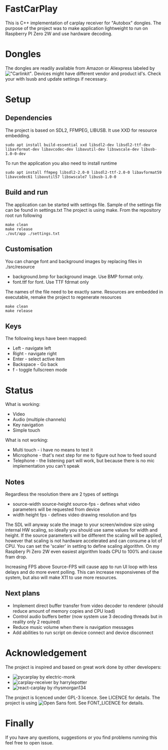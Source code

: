 # FastCarPlay
This is C++ implementation of carplay receiver for "Autobox" dongles. 
The purpose of the project was to make application lightweight to run on Raspberry PI Zero 2W and use hardware decoding.

# Dongles
The dongles are readily available from Amazon or Aliexpress labeled by !["Carlinkit"](https://www.carlinkit.com/).
Devices might have different vendor and product id's. Check your with lsusb and update settings if necessary.

# Setup
## Dependencies
The project is based on SDL2, FFMPEG, LIBUSB. It use XXD for resource embedding.
```
sudo apt install build-essential xxd libsdl2-dev libsdl2-ttf-dev libavformat-dev libavcodec-dev libavutil-dev libswscale-dev libusb-1.0-0-dev
```
To run the application you also need to install runtime
```
sudo apt install ffmpeg libsdl2-2.0-0 libsdl2-ttf-2.0-0 libavformat59 libavcodec61 libavutil57 libswscale7 libusb-1.0-0
```

## Build and run
The application can be started with settings file. Sample of the settings file can be found in settings.txt
The project is using make. From the repository root run following
```
make clean
make release
./out/app ./settings.txt
```

## Customisation
You can change font and background images by replacing files in ./src/resource
- background.bmp for background image. Use BMP format only.
- font.ttf for font. Use TTF fdrmat only

The names of the file need to be exactly same. Resources are embedded in executable, remake the project to regenerate resources
```
make clean
make release
```

## Keys
The following keys have been mapped:
- Left - navigate left
- Right - navigate right
- Enter - select active item
- Backspace - Go back
- f - toggle fullscreen mode

# Status
What is working:
- Video
- Audio (multiple channels)
- Key navigation
- Simple touch

What is not working:
- Multi touch - i have no means to test it
- Microphone - that's next step for me to figure out how to feed sound
- Telephone - the listening part will work, but because there is no mic implementation you can't speak

## Notes
Regardless the resolution there are 2 types of settings
- source-width source-height source-fps - defines what video parameters will be requested from device
- width height fps - defines video drawing resolution and fps

The SDL will anyway scale the image to your screen/window size using internal HW scaling, so ideally you should use same values for width and height.
If the source parameters will be different the scaling will be applied, however that scaling is not hardware accelerated and can consume a lot of CPU.
You can set the 'scaler' in setting to define scaling algorithm. On my Raspbery Pi Zero 2W even easiest algorithm loads CPU to 100% and cause fram drop.

Increasing FPS above Source-FPS will cause app to run UI loop with less delays and do more event polling. This can increase responsivenes of the system, but also will make X11 to use more resources.

## Next plans
- Implement direct buffer transfer from video decoder to renderer (should reduce amount of memory copies and CPU load)
- Control audio buffers better (now system use 3 decoding threads but in reality only 2 required)
- Reduce music volume when there is navigation messages
- Add abilities to run script on device connect and device disconnect

# Acknowledgement
The project is inspired and based on great work done by other developers:
- ![pycarplay by electric-monk](https://github.com/electric-monk/pycarplay)
- ![carplay-receiver by harrylepotter](https://github.com/harrylepotter/carplay-receiver)
- ![react-carplay by rhysmorgan134](https://github.com/rhysmorgan134/react-carplay)

The project is licenced under GPL-3 licence. See LICENCE for details.
The project is using ![Open Sans](https://fonts.google.com/specimen/Open+Sans) font. See FONT_LICENCE for details.

# Finally
If you have any questions, suggestions or you find problems running this feel free to open issue.
